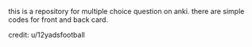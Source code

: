 this is a repository for multiple choice question on anki. 
there are simple codes for front and back card.

credit: u/12yadsfootball
